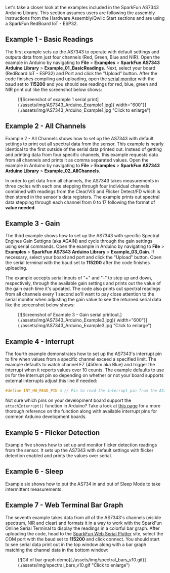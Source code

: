 Let's take a closer look at the examples included in the SparkFun AS7343 Arduino Library. This section assumes users are following the assembly instructions from the Hardware Assembly/Qwiic Start sections and are using a SparkFun RedBoard IoT - ESP32.

## Example 1 - Basic Readings

The first example sets up the AS7343 to operate with default settings and outputs data from just four channels (Red, Green, Blue and NIR). Open the example in Arduino by navigating to **File** > **Examples** > **SparkFun AS7343 Arduino Library** > **Example_01_BasicReadings**. Next, select your board (RedBoard IoT - ESP32) and Port and click the "Upload" button. After the code finishes compiling and uploading, open the [serial monitor]() with the baud set to **115200** and you should see readings for red, blue, green and NIR print out like the screenshot below shows:

<figure markdown>
[![Screenshot of example 1 serial print](./assets/img/AS7343_Arduino_Example1.jpg){ width="600"}](./assets/img/AS7343_Arduino_Example1.jpg "Click to enlarge")
</figure>

## Example 2 - All Channels

Example 2 - All Channels shows how to set up the AS7343 with default settings to print out all spectral data from the sensor. This example is nearly identical to the first outside of the serial data printed out. Instead of getting and printing data from four specific channels, this example requests data from all channels and prints it as comma separated values. Open the example in Arduino by navigating to **File** > **Examples** > **SparkFun AS7343 Arduino Library** > **Example_02_AllChannels**. 

In order to get data from all channels, the AS7343 takes measurements in three cycles with each one stepping through four individual channels combined with readings from the Clear/VIS and Flicker Detect/FD which is then stored in the sensor's data registers. The example prints out spectral data stepping through each channel from 0 to 17 following the format of **value needed**.

## Example 3 - Gain

The third example shows how to set up the AS7343 with specific Spectral Engines Gain Settigns (aka AGAIN) and cycle through the gain settings using serial commands. Open the example in Arduino by navigating to **File** > **Examples** > **SparkFun AS7343 Arduino Library** > **Example_03_Gain**. If necessary, select your board and port and click the "Upload" button. Open the serial terminal with the baud set to **115200** after the code finishes uploading. 

The example accepts serial inputs of "+" and "-" to step up and down, respectively, through the available gain settings and prints out the value of the gain each time it's updated. The code also prints out spectral readings from all channels every 1 second so'll want to pay close attention to the serial monitor when adjusting the gain value to see the returned serial data like the screenshot below shows:

<figure markdown>
[![Screenshot of Example 3 - Gain serial printout.](./assets/img/AS7343_Arduino_Example3.jpg){ width="600"}](./assets/img/AS7343_Arduino_Example3.jpg "Click to enlarge")
</figure>

## Example 4 - Interrupt

The fourth example demonstrates how to set up the AS7343's interrupt pin to fire when values from a specific channel exceed a specified limit. The example defaults to watch channel FZ (450nm aka Blue) and trigger the interrupt when it reports values over 10 counts. The example defaults to use `D4` for the interrupt pin so depending on whether or not your board supports external interrupts adjust this line if needed:

```c++
#define INT_HW_READ_PIN 4 // Pin to read the interrupt pin from the AS7343
```

Not sure which pins on your development board support the `attachInterrupt()` function in Arduino? Take a look at [this page](https://docs.arduino.cc/language-reference/en/functions/external-interrupts/attachInterrupt/) for a more thorough reference on the function along with available interrupt pins for common Arduino development boards.

## Example 5 - Flicker Detection

Example five shows how to set up and monitor flicker detection readings from the sensor. It sets up the AS7343 with default settings with flicker detection enabled and prints the values over serial.

## Example 6 - Sleep

Example six shows how to put the AS734 in and out of Sleep Mode to take intermittent measurements.

## Example 7 - Web Terminal Bar Graph

The seventh example takes data from all of the AS7343's channels (visible spectrum, NIR and clear) and formats it in a way to work with the SparkFun Online Serial Terminal to display the readings in a colorful bar graph. After uploading the code, head to the [SparkFun Web Serial Plotter]() site, select the COM port with the baud set to <b>115200</b> and click connect. You should start to see serial data print out in the top window along with a bar graph matching the channel data in the bottom window:

<figure markdown>
[![Gif of bar graph demo](./assets/img/spectral_bars_v10.gif)](./assets/img/spectral_bars_v10.gif "Click to enlarge")
</figure>